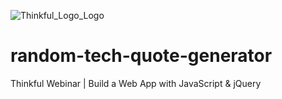 ![Thinkful_Logo_Logo](https://user-images.githubusercontent.com/55994508/83362988-64665180-a35b-11ea-9d75-2e16bed50f85.jpg)
# random-tech-quote-generator

Thinkful Webinar | Build a Web App with JavaScript & jQuery
